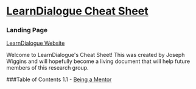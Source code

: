 # [LearnDialogue Cheat Sheet](https://github.com/jbwiggi3/LearnDialogue-Cheat-Sheet/)
### Landing Page

[LearnDialogue Website](http://research.csc.ncsu.edu/learndialogue/)

Welcome to LearnDialogue's Cheat Sheet! This was created by Joseph Wiggins and will hopefully become a living document that will help future members of this research group.

###Table of Contents
1.1 - [Being a Mentor](mentor.md)
